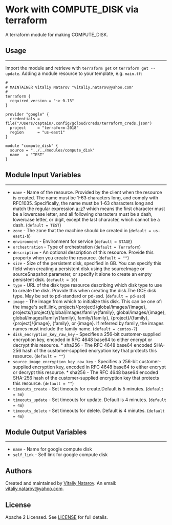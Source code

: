 # Work with COMPUTE_DISK via terraform

A terraform module for making COMPUTE_DISK.


## Usage
----------------------
Import the module and retrieve with ```terraform get``` or ```terraform get --update```. Adding a module resource to your template, e.g. `main.tf`:

```
#
# MAINTAINER Vitaliy Natarov "vitaliy.natarov@yahoo.com"
#
terraform {
  required_version = "~> 0.13"
}

provider "google" {
  credentials = file("/Users/captain/.config/gcloud/creds/terraform_creds.json")
  project     = "terraform-2018"
  region      = "us-east1"
}

module "compute_disk" {
  source = "../../modules/compute_disk"
  name   = "TEST"
}

```

## Module Input Variables
----------------------
- `name` - Name of the resource. Provided by the client when the resource is created. The name must be 1-63 characters long, and comply with RFC1035. Specifically, the name must be 1-63 characters long and match the regular expression [a-z]([-a-z0-9]*[a-z0-9])? which means the first character must be a lowercase letter, and all following characters must be a dash, lowercase letter, or digit, except the last character, which cannot be a dash. (`default = TEST`)
- `zone` - The zone that the machine should be created in (`default = us-east1-b`)
- `environment` - Environment for service (`default = STAGE`)
- `orchestration` - Type of orchestration (`default = Terraform`)
- `description` - An optional description of this resource. Provide this property when you create the resource. (`default = ""`)
- `size` - Size of the persistent disk, specified in GB. You can specify this field when creating a persistent disk using the sourceImage or sourceSnapshot parameter, or specify it alone to create an empty persistent disk. (`default = 10`)
- `type` - URL of the disk type resource describing which disk type to use to create the disk. Provide this when creating the disk.The GCE disk type. May be set to pd-standard or pd-ssd. (`default = pd-ssd`)
- `image` - The image from which to initialize this disk. This can be one of: the image's self_link, projects/{project}/global/images/{image}, projects/{project}/global/images/family/{family}, global/images/{image}, global/images/family/{family}, family/{family}, {project}/{family}, {project}/{image}, {family}, or {image}. If referred by family, the images names must include the family name. (`default = centos-7`)
- `disk_encryption_key_raw_key` - Specifies a 256-bit customer-supplied encryption key, encoded in RFC 4648 base64 to either encrypt or decrypt this resource. * sha256 - The RFC 4648 base64 encoded SHA-256 hash of the customer-supplied encryption key that protects this resource. (`default = ""`)
- `source_image_encryption_key_raw_key` - Specifies a 256-bit customer-supplied encryption key, encoded in RFC 4648 base64 to either encrypt or decrypt this resource. * sha256 - The RFC 4648 base64 encoded SHA-256 hash of the customer-supplied encryption key that protects this resource. (`default = ""`)
- `timeouts_create` - Set timeouts for create.Default is 5 minutes. (`default = 5m`)
- `timeouts_update` - Set timeouts for update. Default is 4 minutes. (`default = 4m`)
- `timeouts_delete` - Set timeouts for delete. Default is 4 minutes. (`default = 4m`)

## Module Output Variables
----------------------
- `name` - Name for google compute disk
- `self_link` - Self link for google compute disk


## Authors

Created and maintained by [Vitaliy Natarov](https://github.com/SebastianUA). An email: [vitaliy.natarov@yahoo.com](vitaliy.natarov@yahoo.com).

## License

Apache 2 Licensed. See [LICENSE](https://github.com/SebastianUA/terraform/blob/master/LICENSE) for full details.
